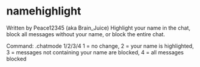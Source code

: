 # namehighlight
Written by Peace12345 (aka Brain_Juice)
Highlight your name in the chat, block all messages without your name, or block the entire chat.

Command:
.chatmode 1/2/3/4
1 = no change, 2 = your name is highlighted, 3 = messages not containing your name are blocked, 4 = all messages blocked
